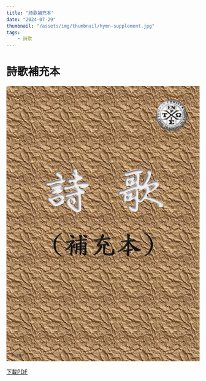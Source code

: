 ```yaml
---
title: "詩歌補充本"
date: "2024-07-29"
thumbnail: "/assets/img/thumbnail/hymn-supplement.jpg"
tags:
    - 詩歌
---
```


# 詩歌補充本

<img src="/assets/img/thumbnail/hymn-supplement.jpg" alt="詩歌補充本" style="box-shadow: 5px 5px 10px \#888;">

<a href="/assets/docs/hymn-supplement.pdf" download="詩歌補充本.pdf">下載PDF</a>

<object data="/assets/docs/hymn-supplement.pdf" width="100%" height="1000" type='application/pdf'></object>